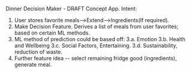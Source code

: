 Dinner Decision Maker - DRAFT
Concept App. 
Intent:
1. User stores favorite meals-->Extend-->Ingredients(If required).
2. Make Decision Feature. Derives a list of meals from user favorites; based on certain ML methods.
3. ML method of prediction could be based off:
   3.a. Emotion
   3.b. Health and Wellbeing
   3.c. Social Factors, Entertaining.
   3.d. Sustainability, reduction of waste.
4. Further feature idea -- select remaining fridge good (ingredients), generate meal.

